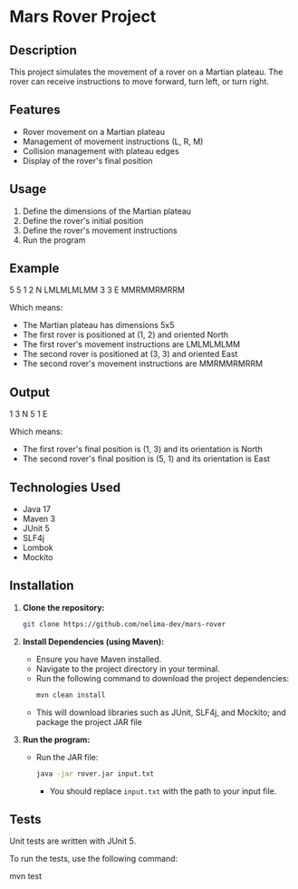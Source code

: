 # Mars Rover Project

## Description

This project simulates the movement of a rover on a Martian plateau. 
The rover can receive instructions to move forward, turn left, or turn right.

## Features

* Rover movement on a Martian plateau
* Management of movement instructions (L, R, M)
* Collision management with plateau edges
* Display of the rover's final position

## Usage

1.  Define the dimensions of the Martian plateau
2.  Define the rover's initial position
3.  Define the rover's movement instructions
4.  Run the program

## Example

5 5
1 2 N
LMLMLMLMM
3 3 E
MMRMMRMRRM

Which means:

* The Martian plateau has dimensions 5x5
* The first rover is positioned at (1, 2) and oriented North
* The first rover's movement instructions are LMLMLMLMM
* The second rover is positioned at (3, 3) and oriented East
* The second rover's movement instructions are MMRMMRMRRM

## Output

1 3 N
5 1 E

Which means:

* The first rover's final position is (1, 3) and its orientation is North
* The second rover's final position is (5, 1) and its orientation is East

## Technologies Used

* Java 17
* Maven 3
* JUnit 5
* SLF4j
* Lombok
* Mockito

## Installation

1.  **Clone the repository:**
    ```bash
    git clone https://github.com/nelima-dev/mars-rover
    ```
2.  **Install Dependencies (using Maven):**
    * Ensure you have Maven installed.
    * Navigate to the project directory in your terminal.
    * Run the following command to download the project dependencies:
        ```bash
        mvn clean install
        ```
    * This will download libraries such as JUnit, SLF4j, and Mockito; and package the project JAR file
 
3.  **Run the program:**
    * Run the JAR file:
        ```bash
        java -jar rover.jar input.txt
        ```
        * You should replace `input.txt` with the path to your input file.

## Tests

Unit tests are written with JUnit 5.

To run the tests, use the following command:

mvn test


